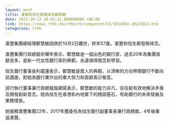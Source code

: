 ```yaml
---
layout: post
title: 滙豐和恒生發稿悼念鄭慧敏
date: 2021-10-12 20:53:21.000000000 +08:00
link: https://news.rthk.hk/rthk/ch/component/k2/1614893-20211012.htm
categories: rthk
---
```


滙豐集團總經理鄭慧敏因病於10月2日離世，終年57歲。滙豐和恒生都發稿悼念。

滙豐集團行政總裁祈耀年表示，鄭慧敏是一個出色的銀行家，過去20年為集團貢獻良多，是新一代女性銀行家的典範，永遠值得懷念和學習。

恒生銀行董事長利蘊蓮表示，鄭慧敏是眾人的典範，以清晰的方向帶領銀行不斷向前邁進，對她為銀行業作出的重大努力和貢獻表示敬意。

該行執行董事兼行政總裁施穎茵表示，鄭慧敏的能力非凡，往往能有效地解決矛盾及開發創新意念。她為恒生在香港和內地奠下的穩固基石，有助銀行的未來發展及業務增長。

她服務滙豐集團22年，2017年獲委任為恒生銀行副董事長兼行政總裁，4年後重返滙豐。
